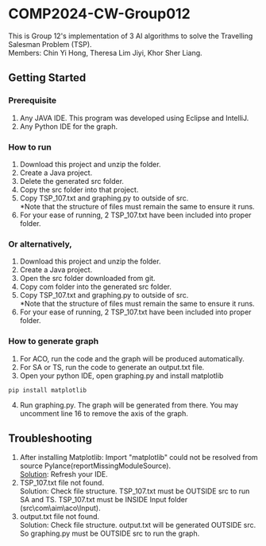 # COMP2024-CW-Group012
This is Group 12's implementation of 3 AI algorithms to solve the Travelling Salesman Problem (TSP).   
Members: Chin Yi Hong, Theresa Lim Jiyi, Khor Sher Liang.
## Getting Started
### Prerequisite
1. Any JAVA IDE. This program was developed using Eclipse and IntelliJ.
2. Any Python IDE for the graph.

### How to run
1. Download this project and unzip the folder.
2. Create a Java project.
3. Delete the generated src folder.    
4. Copy the src folder into that project.
5. Copy TSP_107.txt and graphing.py to outside of src.   
*Note that the structure of files must remain the same to ensure it runs.   
6. For your ease of running, 2 TSP_107.txt have been included into proper folder.

### Or alternatively,
1. Download this project and unzip the folder.
2. Create a Java project. 
3. Open the src folder downloaded from git.     
4. Copy com folder into the generated src folder.
5. Copy TSP_107.txt and graphing.py to outside of src.   
*Note that the structure of files must remain the same to ensure it runs.   
6. For your ease of running, 2 TSP_107.txt have been included into proper folder.

### How to generate graph
1. For ACO, run the code and the graph will be produced automatically.
2. For SA or TS, run the code to generate an output.txt file.
3. Open your python IDE, open graphing.py and install matplotlib
```
pip install matplotlib
```
4. Run graphing.py. The graph will be generated from there. You may uncomment line 16 to remove the axis of the graph.

## Troubleshooting
1. After installing Matplotlib: Import "matplotlib" could not be resolved from source Pylance(reportMissingModuleSource).<br>
   [Solution](https://stackoverflow.com/questions/70709406/import-matplotlib-could-not-be-resolved-from-source-pylancereportmissingmodul): Refresh your IDE.
2. TSP_107.txt file not found. <br>
   Solution: Check file structure. TSP_107.txt must be OUTSIDE src to run SA and TS. TSP_107.txt must be INSIDE Input folder (src\com\aim\aco\Input).
3. output.txt file not found. <br>
   Solution: Check file structure. output.txt will be generated OUTSIDE src. So graphing.py must be OUTSIDE src to run the graph.

